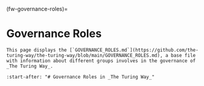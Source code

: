 (fw-governance-roles)=
# Governance Roles

```{note}
This page displays the [`GOVERNANCE_ROLES.md`](https://github.com/the-turing-way/the-turing-way/blob/main/GOVERNANCE_ROLES.md), a base file with information about different groups involves in the governance of _The Turing Way_.
```

```{include} ../../../../GOVERNANCE_ROLES.md
:start-after: "# Governance Roles in _The Turing Way_"
```
